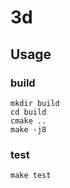 # 3d

## Usage
### build
```shell
mkdir build
cd build
cmake ..
make -j8
```
### test
```shell
make test
```
